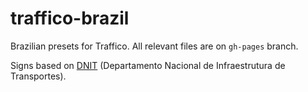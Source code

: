 # traffico-brazil
Brazilian presets for Traffico.
All relevant files are on `gh-pages` branch.

Signs based on [DNIT](http://www.dnit.gov.br/rodovias/operacoes-rodoviarias/placas-de-sinalizacao) (Departamento Nacional de Infraestrutura de Transportes).